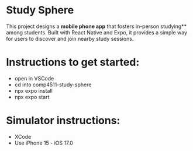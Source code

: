 # Study Sphere

This project designs a **mobile phone app** that fosters in-person studying** among students. Built with React Native and Expo, it provides a simple way for users to discover and join nearby study sessions.

# Instructions to get started:
 - open in VSCode
 - cd into comp4511-study-sphere
 - npx expo install
 - npx expo start

 # Simulator instructions:
 - XCode
 - Use iPhone 15 - iOS 17.0
